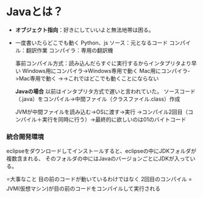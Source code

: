 # Javaとは？
- **オブジェクト指向**：好きにしていいよと無法地帯は困る。
- 一度書いたらどこでも動く
  Python、js
  ソース：元となるコード
  コンパイル：翻訳作業
  コンパイラ：専用の翻訳機

  事前コンパイル方式：読み込んだらすぐに実行するからインタプリタより早い
  Windows用にコンパイラ->Windows専用で動く
  Mac用にコンパイラ->Mac専用で動く
  ->->これではどこでも動くことにならない

  **Javaの場合**
  以前はインタプリタ方式で遅いと言われていた。
  ソースコード（.java）をコンパイル->中間ファイル（クラスファイル.class）作成

  JVMが中間ファイルを読み込む->OSに渡す->実行
  ->コンパイル2回目（コンパイル＋実行を同時に行う）->最終的に欲しいのは01のバイトコード

### 統合開発環境
eclipseをダウンロードしてインストールすると、eclipseの中にJDKフォルダが複数含まれる、
そのフォルダの中にはJavaのバージョンごとにJDKが入っている。  

⭐️大事なこと
目の前のコードが動いているわけではなく
2回目のコンパイル = JVM(仮想マシン)が目の前のコードをコンパイルして実行される
